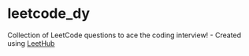 # leetcode_dy
Collection of LeetCode questions to ace the coding interview! - Created using [LeetHub](https://github.com/QasimWani/LeetHub)
